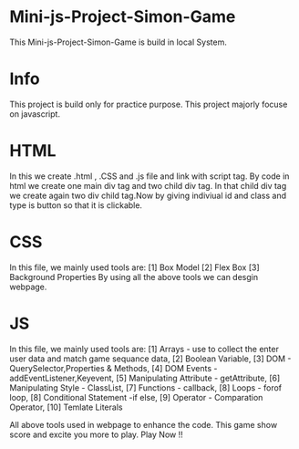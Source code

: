 # Mini-js-Project-Simon-Game
This Mini-js-Project-Simon-Game is build in local System.

# Info
This project is build only for practice purpose.
This project majorly focuse on javascript.
# HTML
In this we create .html , .CSS and .js file and link with script tag.
By code in html we create one main div tag and two child div tag. In that child div tag we create again two div child tag.Now by giving indiviual id and class and type is button so that it is clickable.
# CSS
In this file, we mainly used tools are:
[1] Box Model
[2] Flex Box
[3] Background Properties
By using all the above tools we can desgin webpage.
# JS
In this file, we mainly used tools are:
[1] Arrays - use to collect the enter user data and match game sequance data,
[2] Boolean Variable,
[3] DOM - QuerySelector,Properties & Methods,
[4] DOM Events - addEventListener,Keyevent,
[5] Manipulating Attribute - getAttribute,
[6] Manipulating Style - ClassList,
[7] Functions - callback,
[8] Loops - forof loop,
[8] Conditional Statement -if else,
[9] Operator - Comparation Operator,
[10] Temlate Literals

All above tools used in webpage to enhance the code.
This game show score and excite you more to play.
Play Now !!